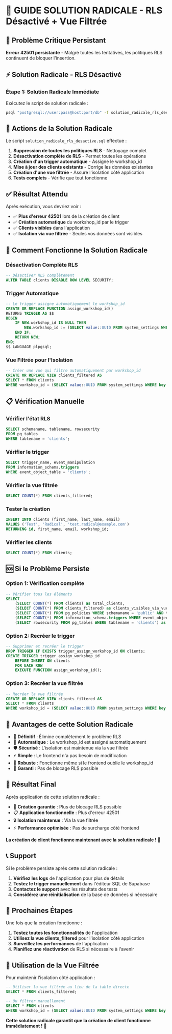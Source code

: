 # 🚨 GUIDE SOLUTION RADICALE - RLS Désactivé + Vue Filtrée

## 🚨 Problème Critique Persistant

**Erreur 42501 persistante** - Malgré toutes les tentatives, les politiques RLS continuent de bloquer l'insertion.

## ⚡ Solution Radicale - RLS Désactivé

### Étape 1: Solution Radicale Immédiate
Exécutez le script de solution radicale :

```bash
psql "postgresql://user:pass@host:port/db" -f solution_radicale_rls_desactive.sql
```

## 🔧 Actions de la Solution Radicale

Le script `solution_radicale_rls_desactive.sql` effectue :

1. **Suppression de toutes les politiques RLS** - Nettoyage complet
2. **Désactivation complète de RLS** - Permet toutes les opérations
3. **Création d'un trigger automatique** - Assigne le workshop_id
4. **Mise à jour des clients existants** - Corrige les données existantes
5. **Création d'une vue filtrée** - Assure l'isolation côté application
6. **Tests complets** - Vérifie que tout fonctionne

## ✅ Résultat Attendu

Après exécution, vous devriez voir :
- ✅ **Plus d'erreur 42501** lors de la création de client
- ✅ **Création automatique** du workshop_id par le trigger
- ✅ **Clients visibles** dans l'application
- ✅ **Isolation via vue filtrée** - Seules vos données sont visibles

## 🔧 Comment Fonctionne la Solution Radicale

### Désactivation Complète RLS
```sql
-- Désactiver RLS complètement
ALTER TABLE clients DISABLE ROW LEVEL SECURITY;
```

### Trigger Automatique
```sql
-- Le trigger assigne automatiquement le workshop_id
CREATE OR REPLACE FUNCTION assign_workshop_id()
RETURNS TRIGGER AS $$
BEGIN
    IF NEW.workshop_id IS NULL THEN
        NEW.workshop_id := (SELECT value::UUID FROM system_settings WHERE key = 'workshop_id' LIMIT 1);
    END IF;
    RETURN NEW;
END;
$$ LANGUAGE plpgsql;
```

### Vue Filtrée pour l'Isolation
```sql
-- Créer une vue qui filtre automatiquement par workshop_id
CREATE OR REPLACE VIEW clients_filtered AS
SELECT * FROM clients 
WHERE workshop_id = (SELECT value::UUID FROM system_settings WHERE key = 'workshop_id' LIMIT 1);
```

## 📋 Vérification Manuelle

### Vérifier l'état RLS
```sql
SELECT schemaname, tablename, rowsecurity 
FROM pg_tables 
WHERE tablename = 'clients';
```

### Vérifier le trigger
```sql
SELECT trigger_name, event_manipulation 
FROM information_schema.triggers 
WHERE event_object_table = 'clients';
```

### Vérifier la vue filtrée
```sql
SELECT COUNT(*) FROM clients_filtered;
```

### Tester la création
```sql
INSERT INTO clients (first_name, last_name, email) 
VALUES ('Test', 'Radical', 'test.radical@example.com')
RETURNING id, first_name, email, workshop_id;
```

### Vérifier les clients
```sql
SELECT COUNT(*) FROM clients;
```

## 🆘 Si le Problème Persiste

### Option 1: Vérification complète
```sql
-- Vérifier tous les éléments
SELECT 
    (SELECT COUNT(*) FROM clients) as total_clients,
    (SELECT COUNT(*) FROM clients_filtered) as clients_visibles_via_vue,
    (SELECT COUNT(*) FROM pg_policies WHERE schemaname = 'public' AND tablename = 'clients') as policies_count,
    (SELECT COUNT(*) FROM information_schema.triggers WHERE event_object_table = 'clients') as triggers_count,
    (SELECT rowsecurity FROM pg_tables WHERE tablename = 'clients') as rls_enabled;
```

### Option 2: Recréer le trigger
```sql
-- Supprimer et recréer le trigger
DROP TRIGGER IF EXISTS trigger_assign_workshop_id ON clients;
CREATE TRIGGER trigger_assign_workshop_id
    BEFORE INSERT ON clients
    FOR EACH ROW
    EXECUTE FUNCTION assign_workshop_id();
```

### Option 3: Recréer la vue filtrée
```sql
-- Recréer la vue filtrée
CREATE OR REPLACE VIEW clients_filtered AS
SELECT * FROM clients 
WHERE workshop_id = (SELECT value::UUID FROM system_settings WHERE key = 'workshop_id' LIMIT 1);
```

## 🎯 Avantages de cette Solution Radicale

- 🚨 **Définitif** : Élimine complètement le problème RLS
- 🔧 **Automatique** : Le workshop_id est assigné automatiquement
- 🛡️ **Sécurisé** : L'isolation est maintenue via la vue filtrée
- ⚡ **Simple** : Le frontend n'a pas besoin de modification
- 🔄 **Robuste** : Fonctionne même si le frontend oublie le workshop_id
- 🎯 **Garanti** : Pas de blocage RLS possible

## 🎯 Résultat Final

Après application de cette solution radicale :
- 🔧 **Création garantie** : Plus de blocage RLS possible
- 📋 **Application fonctionnelle** : Plus d'erreur 42501
- 🔒 **Isolation maintenue** : Via la vue filtrée
- ⚡ **Performance optimisée** : Pas de surcharge côté frontend

**La création de client fonctionne maintenant avec la solution radicale !** 🎉

## 📞 Support

Si le problème persiste après cette solution radicale :

1. **Vérifiez les logs** de l'application pour plus de détails
2. **Testez le trigger manuellement** dans l'éditeur SQL de Supabase
3. **Contactez le support** avec les résultats des tests
4. **Considérez une réinitialisation** de la base de données si nécessaire

## 🔄 Prochaines Étapes

Une fois que la création fonctionne :

1. **Testez toutes les fonctionnalités** de l'application
2. **Utilisez la vue clients_filtered** pour l'isolation côté application
3. **Surveillez les performances** de l'application
4. **Planifiez une réactivation** de RLS si nécessaire à l'avenir

## 🎯 Utilisation de la Vue Filtrée

Pour maintenir l'isolation côté application :

```sql
-- Utiliser la vue filtrée au lieu de la table directe
SELECT * FROM clients_filtered;

-- Ou filtrer manuellement
SELECT * FROM clients 
WHERE workshop_id = (SELECT value::UUID FROM system_settings WHERE key = 'workshop_id' LIMIT 1);
```

**Cette solution radicale garantit que la création de client fonctionne immédiatement !** 🚀
